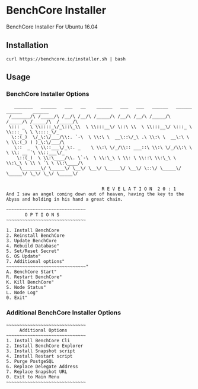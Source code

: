 # BenchCore Installer
BenchCore Installer For Ubuntu 16.04


## Installation 

```
curl https://benchcore.io/installer.sh | bash

```

## Usage

### BenchCore Installer Options

```
   _______   ______   ___   __    ______   ___   ___   ______   ______   ______    ______
 /_______/\ /_____/\ /__/\ /__/\ /_____/\ /__/\ /__/\ /_____/\ /_____/\ /_____/\  /_____/\
 \::: _  \ \\::::_\/_\::\_\\  \ \\:::__\/ \::\ \\  \ \\:::__\/ \:::_ \ \\:::_ \ \ \::::_\/_
  \::(_)  \/_\:\/___/\\:. `-\  \ \\:\ \  __\::\/_\ .\ \\:\ \  __\:\ \ \ \\:(_) ) )_\:\/___/\
   \::  _  \ \\::___\/_\:. _    \ \\:\ \/_/\\:: ___::\ \\:\ \/_/\\:\ \ \ \\: __ `\ \\::___\/_
    \::(_)  \ \\:\____/\\. \`-\  \ \\:\_\ \ \\: \ \\::\ \\:\_\ \ \\:\_\ \ \\ \ `\ \ \\:\____/\
     \_______\/ \_____\/ \__\/ \__\/ \_____\/ \__\/ \::\/ \_____\/ \_____\/ \_\/ \_\/ \_____\/


                                    R E V E L A T I O N  2 0 : 1
And I saw an angel coming down out of heaven, having the key to the Abyss and holding in his hand a great chain.

~~~~~~~~~~~~~~~~~~~~~~~~~~~~~~
       O P T I O N S
~~~~~~~~~~~~~~~~~~~~~~~~~~~~~~

1. Install BenchCore
2. Reinstall BenchCore
3. Update BenchCore
4. Rebuild Database"
5. Set/Reset Secret"
6. OS Update"
7. Additional options"
~~~~~~~~~~~~~~~~~~~~~~~~~~~~~~"
A. BenchCore Start"
R. Restart BenchCore"
K. Kill BenchCore"
S. Node Status"
L. Node Log"
0. Exit"
```
### Additional BenchCore Installer Options
```
~~~~~~~~~~~~~~~~~~~~~~~~~~~~~~
     Additional Options
~~~~~~~~~~~~~~~~~~~~~~~~~~~~~~
1. Install BenchCore Cli
2. Install BenchCore Explorer
3. Install Snapshot script
4. Install Restart script
5. Purge PostgeSQL
6. Replace Delegate Address
7. Replace Snapshot URL
0. Exit to Main Menu
~~~~~~~~~~~~~~~~~~~~~~~~~~~~~~
```
